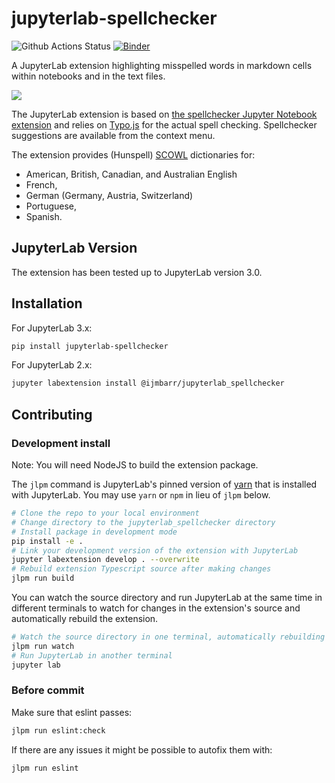 # jupyterlab-spellchecker
![Github Actions Status](https://github.com/jupyterlab-contrib/spellchecker/workflows/Build/badge.svg)
[![Binder](https://mybinder.org/badge_logo.svg)](https://mybinder.org/v2/gh/jupyterlab-contrib/spellchecker/master?urlpath=lab)

A JupyterLab extension highlighting misspelled words in markdown cells within notebooks and in the text files.

![](https://raw.githubusercontent.com/krassowski/jupyterlab-spreadsheet-editor/master/demo.gif)

The JupyterLab extension is based on [the spellchecker Jupyter Notebook extension](https://github.com/ipython-contrib/jupyter_contrib_nbextensions/tree/master/src/jupyter_contrib_nbextensions/nbextensions/spellchecker) and relies on [Typo.js](https://github.com/cfinke/Typo.js) for the actual spell checking. Spellchecker suggestions are available from the context menu.

The extension provides (Hunspell) [SCOWL](http://wordlist.aspell.net/) dictionaries for:
- American, British, Canadian, and Australian English
- French,
- German (Germany, Austria, Switzerland)
- Portuguese,
- Spanish.

## JupyterLab Version
The extension has been tested up to JupyterLab version 3.0.

## Installation

For JupyterLab 3.x:

```bash
pip install jupyterlab-spellchecker
```

For JupyterLab 2.x:

```bash
jupyter labextension install @ijmbarr/jupyterlab_spellchecker
```

## Contributing

### Development install

Note: You will need NodeJS to build the extension package.

The `jlpm` command is JupyterLab's pinned version of
[yarn](https://yarnpkg.com/) that is installed with JupyterLab. You may use
`yarn` or `npm` in lieu of `jlpm` below.

```bash
# Clone the repo to your local environment
# Change directory to the jupyterlab_spellchecker directory
# Install package in development mode
pip install -e .
# Link your development version of the extension with JupyterLab
jupyter labextension develop . --overwrite
# Rebuild extension Typescript source after making changes
jlpm run build
```

You can watch the source directory and run JupyterLab at the same time in different terminals to watch for changes in the extension's source and automatically rebuild the extension.

```bash
# Watch the source directory in one terminal, automatically rebuilding when needed
jlpm run watch
# Run JupyterLab in another terminal
jupyter lab
```

### Before commit

Make sure that eslint passes:

```bash
jlpm run eslint:check
```

If there are any issues it might be possible to autofix them with:

```bash
jlpm run eslint
```
